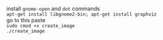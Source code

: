install `gnome-open` and `dot` commands  
`apt-get install libgnome2-bin; apt-get install graphviz`  
go to this paste  
`sudo cmod +x create_image`  
`./create_image`
